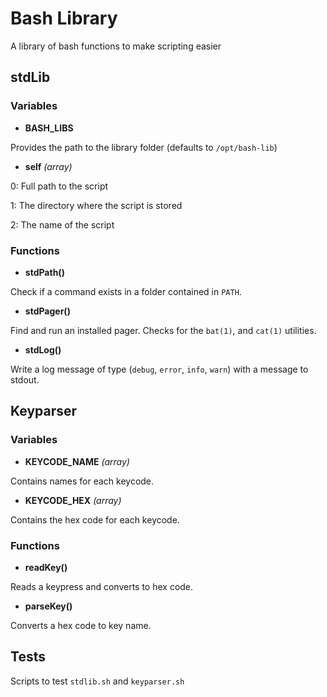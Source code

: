 # Bash Library

A library of bash functions to make scripting easier

## stdLib

### Variables

- **BASH_LIBS**

Provides the path to the library folder (defaults to `/opt/bash-lib`)

- **self** *(array)*

0: Full path to the script

1: The directory where the script is stored

2: The name of the script

### Functions

- **stdPath()**

Check if a command exists in a folder contained in `PATH`.

- **stdPager()**

Find and run an installed pager. Checks for the `bat(1)`, and `cat(1)` utilities.

- **stdLog()**

Write a log message of type (`debug`, `error`, `info`, `warn`) with a message to stdout.


## Keyparser

### Variables

- **KEYCODE_NAME** *(array)*

Contains names for each keycode.

- **KEYCODE_HEX** *(array)*

Contains the hex code for each keycode.

### Functions

- **readKey()**

Reads a keypress and converts to hex code.

- **parseKey()**

Converts a hex code to key name.

## Tests

Scripts to test `stdlib.sh` and `keyparser.sh`
